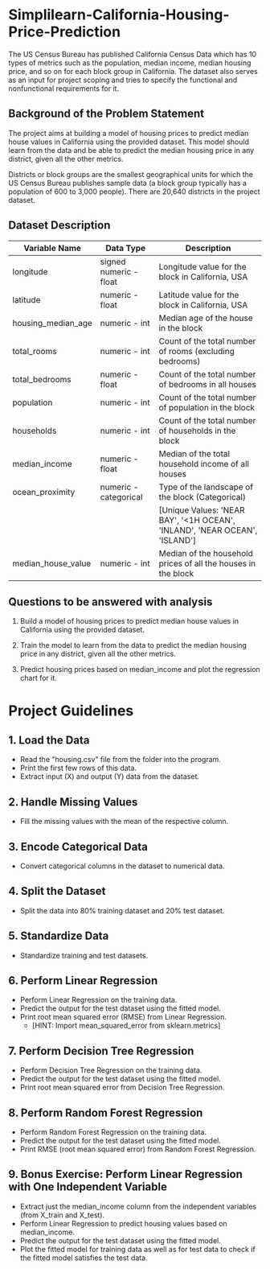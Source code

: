 # Simplilearn-California-Housing-Price-Prediction
The US Census Bureau has published California Census Data which has 10 types of metrics such as the population, median income, median housing price, and so on for each block group in California. The dataset also serves as an input for project scoping and tries to specify the functional and nonfunctional requirements for it.

## Background of the Problem Statement

The project aims at building a model of housing prices to predict median house values in California using the provided dataset. This model should learn from the data and be able to predict the median housing price in any district, given all the other metrics.

Districts or block groups are the smallest geographical units for which the US Census Bureau publishes sample data (a block group typically has a population of 600 to 3,000 people). There are 20,640 districts in the project dataset.

## Dataset Description

| Variable Name       | Data Type          | Description                                                       |
|---------------------|--------------------|-------------------------------------------------------------------|
| longitude           | signed numeric - float  | Longitude value for the block in California, USA             |
| latitude            | numeric - float        | Latitude value for the block in California, USA               |
| housing_median_age  | numeric - int         | Median age of the house in the block                            |
| total_rooms         | numeric - int         | Count of the total number of rooms (excluding bedrooms)        |
| total_bedrooms      | numeric - float       | Count of the total number of bedrooms in all houses            |
| population          | numeric - int         | Count of the total number of population in the block           |
| households          | numeric - int         | Count of the total number of households in the block          |
| median_income       | numeric - float       | Median of the total household income of all houses             |
| ocean_proximity     | numeric - categorical | Type of the landscape of the block (Categorical)               |
|                     |                       | [Unique Values: 'NEAR BAY', '<1H OCEAN', 'INLAND', 'NEAR OCEAN', 'ISLAND'] |
| median_house_value  | numeric - int         | Median of the household prices of all the houses in the block  |

## Questions to be answered with analysis 

1. Build a model of housing prices to predict median house values in California using the provided dataset.

2. Train the model to learn from the data to predict the median housing price in any district, given all the other metrics.

3. Predict housing prices based on median_income and plot the regression chart for it.

# Project Guidelines

## 1. Load the Data

- Read the "housing.csv" file from the folder into the program.
- Print the first few rows of this data.
- Extract input (X) and output (Y) data from the dataset.

## 2. Handle Missing Values

- Fill the missing values with the mean of the respective column.

## 3. Encode Categorical Data

- Convert categorical columns in the dataset to numerical data.

## 4. Split the Dataset

- Split the data into 80% training dataset and 20% test dataset.

## 5. Standardize Data

- Standardize training and test datasets.

## 6. Perform Linear Regression

- Perform Linear Regression on the training data.
- Predict the output for the test dataset using the fitted model.
- Print root mean squared error (RMSE) from Linear Regression.
  - [HINT: Import mean_squared_error from sklearn.metrics]

## 7. Perform Decision Tree Regression

- Perform Decision Tree Regression on the training data.
- Predict the output for the test dataset using the fitted model.
- Print root mean squared error from Decision Tree Regression.

## 8. Perform Random Forest Regression

- Perform Random Forest Regression on the training data.
- Predict the output for the test dataset using the fitted model.
- Print RMSE (root mean squared error) from Random Forest Regression.

## 9. Bonus Exercise: Perform Linear Regression with One Independent Variable

- Extract just the median_income column from the independent variables (from X_train and X_test).
- Perform Linear Regression to predict housing values based on median_income.
- Predict the output for the test dataset using the fitted model.
- Plot the fitted model for training data as well as for test data to check if the fitted model satisfies the test data.
